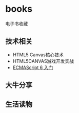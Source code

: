 # books
电子书收藏

## 技术相关

- HTML5 Canvas核心技术
- HTML5CANVAS游戏开发实战
- [ECMAScript 6 入门](http://es6.ruanyifeng.com/)

## 大牛分享

## 生活读物